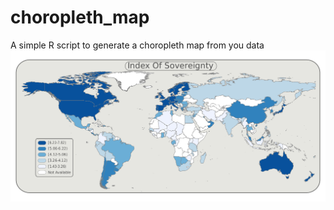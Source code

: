 # choropleth_map
A simple R script to generate a choropleth map from you data
![alt tag](https://github.com/dimr/choropleth_map/blob/master/pic.png)
